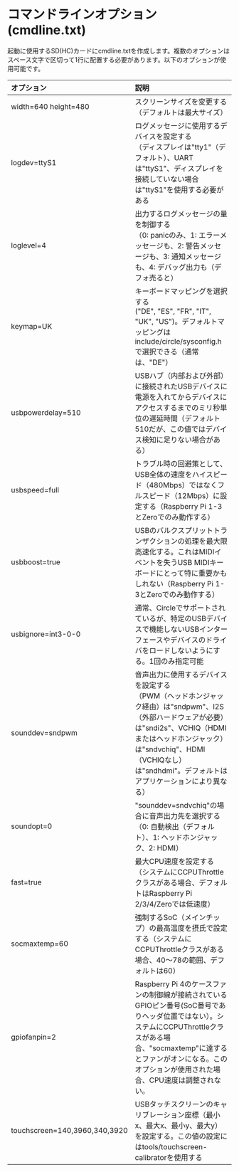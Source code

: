 # コマンドラインオプション(cmdline.txt)

起動に使用するSD(HC)カードにcmdline.txtを作成します。複数のオプションは
スペース文字で区切って1行に配置する必要があります。以下のオプションが使用可能です。


| オプション | 説明                                                      |
|:-----------|:----------------------------------------------------------|
| width=640 height=480 | スクリーンサイズを変更する（デフォルトは最大サイズ） |
| logdev=ttyS1 | ログメッセージに使用するデバイスを設定する<br/>（ディスプレイは"tty1"（デフォルト）、UARTは"ttyS1"、ディスプレイを接続していない場合は"ttyS1"を使用する必要がある |
| loglevel=4 | 出力するログメッセージの量を制御する<br/>（0: panicのみ、1: エラーメッセージも、2: 警告メッセージも、3: 通知メッセージも、4: デバッグ出力も（デフォ売ると） |
| keymap=UK | キーボードマッピングを選択する<br/>("DE", "ES", "FR", "IT", "UK", "US")。デフォルトマッピングはinclude/circle/sysconfig.hで選択できる（通常は、"DE"） |
| usbpowerdelay=510 | USBハブ（内部および外部）に接続されたUSBデバイスに電源を入れてからデバイスにアクセスするまでのミリ秒単位の遅延時間（デフォルト510だが、この値ではデバイス検知に足りない場合がある） |
| usbspeed=full | トラブル時の回避策として、USB全体の速度をハイスピード（480Mbps）ではなくフルスピード（12Mbps）に設定する（Raspberry Pi 1-3とZeroでのみ動作する） |
| usbboost=true | USBのバルクスプリットトランザクションの処理を最大限高速化する。これはMIDIイベントを失うUSB MIDIキーボードにとって特に重要かもしれない（Raspberry Pi 1-3とZeroでのみ動作する） |
| usbignore=int3-0-0 | 通常、Circleでサポートされているが、特定のUSBデバイスで機能しないUSBインターフェースやデバイスのドライバをロードしないようにする。1回のみ指定可能 |
| sounddev=sndpwm | 音声出力に使用するデバイスを設定する<br/>（PWM（ヘッドホンジャック経由）は"sndpwm"、I2S（外部ハードウェアが必要）は"sndi2s"、VCHIQ（HDMIまたはヘッドホンジャック）は"sndvchiq"、HDMI（VCHIQなし）は"sndhdmi"。デフォルトはアプリケーションにより異なる） |
| soundopt=0 | "sounddev=sndvchiq"の場合に音声出力先を選択する<br/>（0: 自動検出（デフォルト）、1: ヘッドホンジャック、2: HDMI） |
| fast=true	 | 最大CPU速度を設定する（システムにCCPUThrottleクラスがある場合、デフォルトはRaspberry Pi 2/3/4/Zeroでは低速度） |
| socmaxtemp=60 | 強制するSoC（メインチップ）の最高温度を摂氏で設定する（システムにCCPUThrottleクラスがある場合、40～78の範囲、デフォルトは60） |
| gpiofanpin=2 | Raspberry Pi 4のケースファンの制御線が接続されているGPIOピン番号(SoC番号でありヘッダ位置ではない）。システムにCCPUThrottleクラスがある場合、"socmaxtemp"に達するとファンがオンになる。このオプションが使用された場合、CPU速度は調整されない。 |
| touchscreen=140,3960,340,3920	| USBタッチスクリーンのキャリブレーション座標（最小x、最大x、最小y、最大y）を設定する。この値の設定にはtools/touchscreen-calibratorを使用する |
